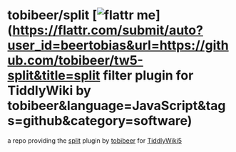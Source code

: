 tobibeer/split [![flattr me](http://api.flattr.com/button/flattr-badge-large.png)](https://flattr.com/submit/auto?user_id=beertobias&url=https://github.com/tobibeer/tw5-split&title=split filter plugin for TiddlyWiki by tobibeer&language=JavaScript&tags=github&category=software)
=================

a repo providing the [split](https://tobibeer.github.io/tw5-plugins#split) plugin by [tobibeer](https://github.com/tobibeer) for [TiddlyWiki5](http://tiddlywiki.com)